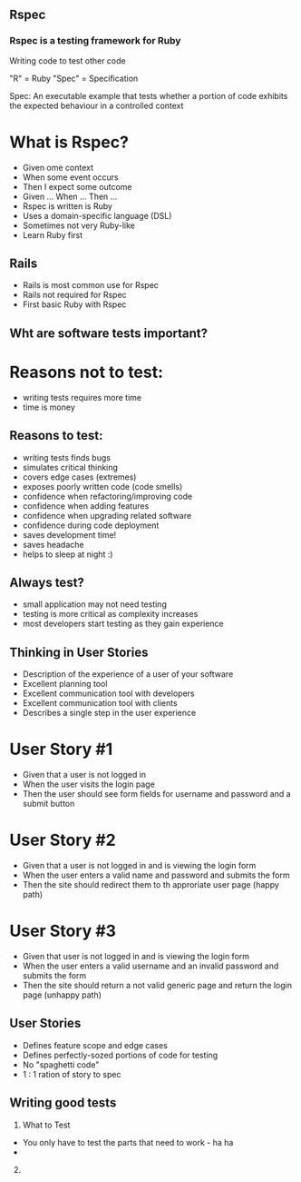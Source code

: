 ## Rspec
### Rspec is a testing framework for Ruby

Writing code to test other code

"R" = Ruby
"Spec" = Specification

Spec: An executable example that tests whether a portion of code exhibits the expected behaviour in a controlled context

# What is Rspec?

* Given ome context
* When some event occurs
* Then I expect some outcome
* Given ... When ... Then ...
* Rspec is written is Ruby
* Uses a domain-specific language (DSL)
* Sometimes not very Ruby-like
* Learn Ruby first

## Rails

* Rails is most common use for Rspec
* Rails not required for Rspec
* First basic Ruby with Rspec

## Wht are software tests important?

# Reasons not to test:
- writing tests requires more time
- time is money

## Reasons to test:
- writing tests finds bugs
- simulates critical thinking
- covers edge cases (extremes)
- exposes poorly written code (code smells)
- confidence when refactoring/improving code
- confidence when adding features
- confidence when upgrading related software
- confidence during code deployment
- saves development time!
- saves headache
- helps to sleep at night :)

## Always test?
- small application may not need testing
- testing is more critical as complexity increases
- most developers start testing as they gain experience

## Thinking in User Stories
* Description of the experience of a user of your software
* Excellent planning tool
* Excellent communication tool with developers
* Excellent communication tool with clients
* Describes a single step in the user experience

# User Story #1
* Given that a user is not logged in
* When the user visits the login page
* Then the user should see form fields for username and password and a submit button

# User Story #2
* Given that a user is not logged in and is viewing the login form
* When the user enters a valid name and password and submits the form
* Then the site should redirect them to th approriate user page
(happy path)

# User Story #3
* Given that user is not logged in and is viewing the login form
* When the user enters a valid username and an invalid password and submits the form
* Then the site should return a not valid generic page and return the login page
(unhappy path)

## User Stories
* Defines feature scope and edge cases
* Defines perfectly-sozed portions of code for testing
* No "spaghetti code"
* 1 : 1 ration of story to spec

## Writing good tests
1. What to Test
  * You only have to test the parts that need to work - ha ha
  * 
2.
